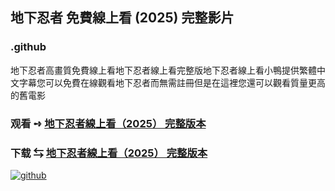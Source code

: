 ## 地下忍者 免費線上看 (2025) 完整影片

### .github

地下忍者高畫質免費線上看地下忍者線上看完整版地下忍者線上看小鴨提供繁體中文字幕您可以免費在線觀看地下忍者而無需註冊但是在這裡您還可以觀看質量更高的舊電影

### 观看 ➺ [地下忍者線上看（2͏0͏2͏5͏） 完整版本](https://watching4khdmovies.blogspot.com/2025/06/under-ninja-zh.html)

### 下载 ⇆ [地下忍者線上看（2͏0͏2͏5͏） 完整版本](https://watching4khdmovies.blogspot.com/2025/06/under-ninja-zh.html)

<a href="https://watching4khdmovies.blogspot.com/2025/06/under-ninja-zh.html" rel="nofollow"><img src="https://image.tmdb.org/t/p/w1280/2g4Il97VpYaY6vr6MdfC3bQXPub.jpg" alt="github" data-canonical-src="https://image.tmdb.org/t/p/w1280/2g4Il97VpYaY6vr6MdfC3bQXPub.jpg" style="max-width: 100%;"></a>
